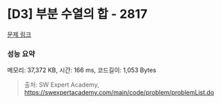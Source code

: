 # [D3] 부분 수열의 합 - 2817 

[문제 링크](https://swexpertacademy.com/main/code/problem/problemDetail.do?contestProbId=AV7IzvG6EksDFAXB) 

### 성능 요약

메모리: 37,372 KB, 시간: 166 ms, 코드길이: 1,053 Bytes



> 출처: SW Expert Academy, https://swexpertacademy.com/main/code/problem/problemList.do